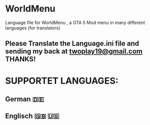 # WorldMenu
Language file for WorldMenu , a GTA 5 Mod menu in many different languages (for translators)

## Please Translate the Language.ini file and sending my back at twoplay19@gmail.com THANKS!




# SUPPORTET LANGUAGES:

## German 🇩🇪
## Englisch 🇬🇧 🇺🇸
